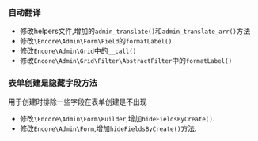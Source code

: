 ### 自动翻译
* 修改helpers文件,增加的`admin_translate()`和`admin_translate_arr()`方法
* 修改`\Encore\Admin\Form\Field`的`formatLabel()`.
* 修改`Encore\Admin\Grid`中的`__call()`
* 修改`Encore\Admin\Grid\Filter\AbstractFilter`中的`formatLabel()`

### 表单创建是隐藏字段方法
用于创建时排除一些字段在表单创建是不出现
* 修改`\Encore\Admin\Form\Builder`,增加`hideFieldsByCreate()`.
* 修改`Encore\Admin\Form`,增加`hideFieldsByCreate()`方法.
 
